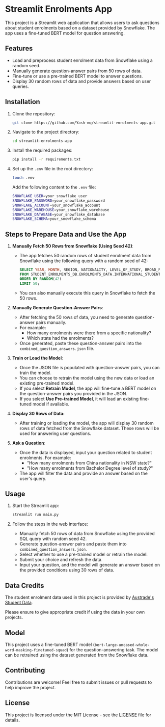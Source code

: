 # Streamlit Enrolments App

This project is a Streamlit web application that allows users to ask questions about student enrolments based on a dataset provided by Snowflake. The app uses a fine-tuned BERT model for question answering.

## Features

- Load and preprocess student enrolment data from Snowflake using a random seed.
- Manually generate question-answer pairs from 50 rows of data.
- Fine-tune or use a pre-trained BERT model to answer questions.
- Display 30 random rows of data and provide answers based on user queries.

## Installation

1. Clone the repository:
    ```bash
    git clone https://github.com/Yash-mq/streamlit-enrolments-app.git
    ```

2. Navigate to the project directory:
    ```bash
    cd streamlit-enrolments-app
    ```

3. Install the required packages:
    ```bash
    pip install -r requirements.txt
    ```

4. Set up the `.env` file in the root directory:
    ```bash
    touch .env
    ```

    Add the following content to the `.env` file:
    ```bash
    SNOWFLAKE_USER=your_snowflake_user
    SNOWFLAKE_PASSWORD=your_snowflake_password
    SNOWFLAKE_ACCOUNT=your_snowflake_account
    SNOWFLAKE_WAREHOUSE=your_snowflake_warehouse
    SNOWFLAKE_DATABASE=your_snowflake_database
    SNOWFLAKE_SCHEMA=your_snowflake_schema
    ```

## Steps to Prepare Data and Use the App

1. **Manually Fetch 50 Rows from Snowflake (Using Seed 42)**:
    - The app fetches 50 random rows of student enrolment data from Snowflake using the following query with a random seed of 42:
      ```sql
      SELECT YEAR, MONTH, REGION, NATIONALITY, LEVEL_OF_STUDY, BROAD_FIELD, STATE, ENROLMENTS 
      FROM STUDENT_ENROLMENTS_DB.ENROLMENTS_DATA.INTERNATIONAL_STUDENT_ENROLMENTS_V2
      ORDER BY RANDOM(42)
      LIMIT 50;
      ```
    - You can also manually execute this query in Snowflake to fetch the 50 rows.

2. **Manually Generate Question-Answer Pairs**:
    - After fetching the 50 rows of data, you need to generate question-answer pairs manually.
    - For example:
      - How many enrolments were there from a specific nationality?
      - Which state had the enrolments?
    - Once generated, paste these question-answer pairs into the `combined_question_answers.json` file.

3. **Train or Load the Model**:
    - Once the JSON file is populated with question-answer pairs, you can train the model.
    - You can choose to retrain the model using the new data or load an existing pre-trained model.
    - If you select **Retrain Model**, the app will fine-tune a BERT model on the question-answer pairs you provided in the JSON.
    - If you select **Use Pre-trained Model**, it will load an existing fine-tuned model if available.

4. **Display 30 Rows of Data**:
    - After training or loading the model, the app will display 30 random rows of data fetched from the Snowflake dataset. These rows will be used for answering user questions.

5. **Ask a Question**:
    - Once the data is displayed, input your question related to student enrolments. For example:
      - "How many enrolments from China nationality in NSW state?"
      - "How many enrolments from Bachelor Degree level of study?"
    - The app will filter the data and provide an answer based on the user's query.

## Usage

1. Start the Streamlit app:
    ```bash
    streamlit run main.py
    ```

2. Follow the steps in the web interface:
    - Manually fetch 50 rows of data from Snowflake using the provided SQL query with random seed 42.
    - Generate question-answer pairs and paste them into `combined_question_answers.json`.
    - Select whether to use a pre-trained model or retrain the model.
    - Submit your choice and refresh the data.
    - Input your question, and the model will generate an answer based on the provided conditions using 30 rows of data.

## Data Credits

The student enrolment data used in this project is provided by [Austrade's Student Data](https://education.austrade.gov.au/data-download-student-data). 

Please ensure to give appropriate credit if using the data in your own projects.

## Model

This project uses a fine-tuned BERT model (`bert-large-uncased-whole-word-masking-finetuned-squad`) for the question-answering task. The model can be retrained using the dataset generated from the Snowflake data.

## Contributing

Contributions are welcome! Feel free to submit issues or pull requests to help improve the project.

## License

This project is licensed under the MIT License - see the [LICENSE](LICENSE) file for details.

